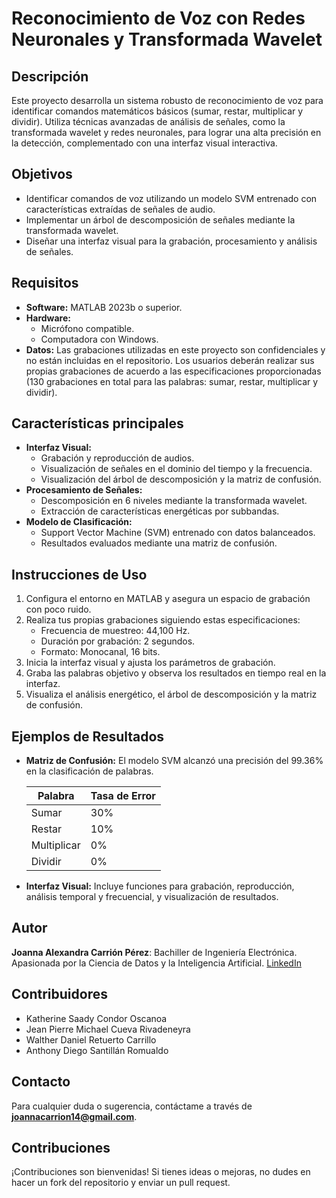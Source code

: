 # Reconocimiento de Voz con Redes Neuronales y Transformada Wavelet

## Descripción
Este proyecto desarrolla un sistema robusto de reconocimiento de voz para identificar comandos matemáticos básicos (sumar, restar, multiplicar y dividir). Utiliza técnicas avanzadas de análisis de señales, como la transformada wavelet y redes neuronales, para lograr una alta precisión en la detección, complementado con una interfaz visual interactiva.

## Objetivos
- Identificar comandos de voz utilizando un modelo SVM entrenado con características extraídas de señales de audio.
- Implementar un árbol de descomposición de señales mediante la transformada wavelet.
- Diseñar una interfaz visual para la grabación, procesamiento y análisis de señales.

## Requisitos
- **Software:** MATLAB 2023b o superior.
- **Hardware:**
  - Micrófono compatible.
  - Computadora con Windows.
- **Datos:** Las grabaciones utilizadas en este proyecto son confidenciales y no están incluidas en el repositorio. Los usuarios deberán realizar sus propias grabaciones de acuerdo a las especificaciones proporcionadas (130 grabaciones en total para las palabras: sumar, restar, multiplicar y dividir).

## Características principales
- **Interfaz Visual:**
  - Grabación y reproducción de audios.
  - Visualización de señales en el dominio del tiempo y la frecuencia.
  - Visualización del árbol de descomposición y la matriz de confusión.
- **Procesamiento de Señales:**
  - Descomposición en 6 niveles mediante la transformada wavelet.
  - Extracción de características energéticas por subbandas.
- **Modelo de Clasificación:**
  - Support Vector Machine (SVM) entrenado con datos balanceados.
  - Resultados evaluados mediante una matriz de confusión.

## Instrucciones de Uso
1. Configura el entorno en MATLAB y asegura un espacio de grabación con poco ruido.
2. Realiza tus propias grabaciones siguiendo estas especificaciones:
   - Frecuencia de muestreo: 44,100 Hz.
   - Duración por grabación: 2 segundos.
   - Formato: Monocanal, 16 bits.
3. Inicia la interfaz visual y ajusta los parámetros de grabación.
4. Graba las palabras objetivo y observa los resultados en tiempo real en la interfaz.
5. Visualiza el análisis energético, el árbol de descomposición y la matriz de confusión.

## Ejemplos de Resultados
- **Matriz de Confusión:**
  El modelo SVM alcanzó una precisión del 99.36% en la clasificación de palabras.
  
  | Palabra       | Tasa de Error |
  |---------------|---------------|
  | Sumar         | 30%           |
  | Restar        | 10%           |
  | Multiplicar   | 0%            |
  | Dividir       | 0%            |

- **Interfaz Visual:**
  Incluye funciones para grabación, reproducción, análisis temporal y frecuencial, y visualización de resultados.

## Autor
**Joanna Alexandra Carrión Pérez**: Bachiller de Ingeniería Electrónica. Apasionada por la Ciencia de Datos y la Inteligencia Artificial. [LinkedIn](https://www.linkedin.com/in/joanna-carrion-perez/)

## Contribuidores
- Katherine Saady Condor Oscanoa
- Jean Pierre Michael Cueva Rivadeneyra
- Walther Daniel Retuerto Carrillo
- Anthony Diego Santillán Romualdo

## Contacto
Para cualquier duda o sugerencia, contáctame a través de **joannacarrion14@gmail.com**.

## Contribuciones
¡Contribuciones son bienvenidas! Si tienes ideas o mejoras, no dudes en hacer un fork del repositorio y enviar un pull request.
